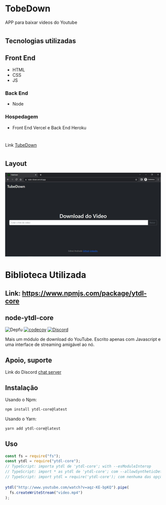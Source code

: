 # TobeDown

APP para baixar videos do Youtube

#

## Tecnologias utilizadas

## Front End

- HTML
- CSS
- JS

### Back End

- Node

### Hospedagem

- Front End Vercel e Back End Heroku

#

Link [TubeDown](https://tube-down.vercel.app/)

#

## Layout

<img src="./img/TubeDown.jpg" />

# Biblioteca Utilizada

## Link: https://www.npmjs.com/package/ytdl-core

## node-ytdl-core

![Depfu](https://img.shields.io/depfu/fent/node-ytdl-core)
[![codecov](https://codecov.io/gh/fent/node-ytdl-core/branch/master/graph/badge.svg)](https://codecov.io/gh/fent/node-ytdl-core)
[![Discord](https://img.shields.io/discord/484464227067887645.svg)](https://discord.gg/V3vSCs7)

Mais um módulo de download do YouTube. Escrito apenas com Javascript e uma interface de streaming amigável ao nó.

## Apoio, suporte

Link do Discord [chat server](https://discord.gg/V3vSCs7)

## Instalação

Usando o Npm:

```bash
npm install ytdl-core@latest
```

Usando o Yarn:

```bash
yarn add ytdl-core@latest
```

## Uso

```js
const fs = require("fs");
const ytdl = require("ytdl-core");
// TypeScript: importa ytdl de 'ytdl-core'; with --esModuleInterop
// TypeScript: import * as ytdl de 'ytdl-core'; com --allowSyntheticDefaultImports
// TypeScript: import ytdl = require('ytdl-core'); com nenhuma das opções acima

ytdl("http://www.youtube.com/watch?v=aqz-KE-bpKQ").pipe(
  fs.createWriteStream("video.mp4")
);
```
